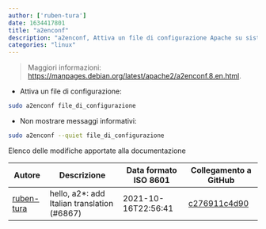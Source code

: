 ```yaml
---
author: ['ruben-tura']
date: 1634417801
title: "a2enconf"
description: "a2enconf, Attiva un file di configurazione Apache su sistemi operativi basati su Debian."
categories: "linux"
---
```

> Maggiori informazioni: <https://manpages.debian.org/latest/apache2/a2enconf.8.en.html>.

- Attiva un file di configurazione:

```bash
sudo a2enconf file_di_configurazione
```

- Non mostrare messaggi informativi:

```bash
sudo a2enconf --quiet file_di_configurazione
```
Elenco delle modifiche apportate alla documentazione


Autore | Descrizione | Data formato ISO 8601 | Collegamento a GitHub
------|-----|-----|-----
[ruben-tura](mailto:64353994+ruben-tura@users.noreply.github.com) | hello, a2*: add Italian translation (#6867) | 2021-10-16T22:56:41 | [c276911c4d90](https://github.com/tldr-pages/tldr/commit/c276911c4d9087838e94a896d1733efdc3267bc2)

